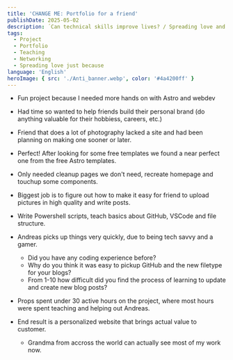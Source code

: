 ```yaml
---
title: 'CHANGE ME: Portfolio for a friend'
publishDate: 2025-05-02
description: ´Can technical skills improve lives? / Spreading love and time, just because. / Are portfolio sites really that hard to make?´
tags:
  - Project
  - Portfolio
  - Teaching
  - Networking
  - Spreading love just because
language: 'English'
heroImage: { src: './Anti_banner.webp', color: '#4a4200ff' }
---
```


- Fun project because I needed more hands on with Astro and webdev
- Had time so wanted to help friends build their personal brand (do anything valuable for their hobbiess, careers, etc.)
- Friend that does a lot of photography lacked a site and had been planning on making one sooner or later.
- Perfect! After looking for some free templates we found a near perfect one from the free Astro templates.
- Only needed cleanup pages we don't need, recreate homepage and touchup some components.
- Biggest job is to figure out how to make it easy for friend to upload pictures in high quality and write posts.
- Write Powershell scripts, teach basics about GitHub, VSCode and file structure.
- Andreas picks up things very quickly, due to being tech savvy and a gamer.
    - Did you have any coding experience before?
    - Why do you think it was easy to pickup GitHub and the new filetype for your blogs?
    - From 1-10 how difficult did you find the process of learning to update and create new blog posts?

- Props spent under 30 active hours on the project, where most hours were spent teaching and helping out Andreas.
- End result is a personalized website that brings actual value to customer.
    - Grandma from accross the world can actually see most of my work now.